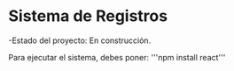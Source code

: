 <h1> Sistema de Registros</h1>

-Estado del proyecto: En construcción.

Para ejecutar el sistema, debes poner: 
'''npm install react'''

